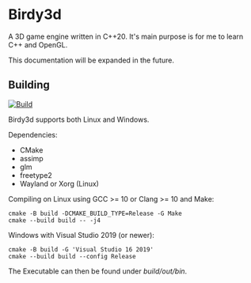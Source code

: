# Birdy3d
A 3D game engine written in C++20.
It's main purpose is for me to learn C++ and OpenGL.

This documentation will be expanded in the future.

## Building
[![Build](https://github.com/Birdy2014/Birdy3d/actions/workflows/build.yml/badge.svg)](https://github.com/Birdy2014/Birdy3d/actions/workflows/build.yml)

Birdy3d supports both Linux and Windows.

Dependencies:
- CMake
- assimp
- glm
- freetype2
- Wayland or Xorg (Linux)

Compiling on Linux using GCC >= 10 or Clang >= 10 and Make:

```
cmake -B build -DCMAKE_BUILD_TYPE=Release -G Make
cmake --build build -- -j4
```

Windows with Visual Studio 2019 (or newer):

```
cmake -B build -G 'Visual Studio 16 2019'
cmake --build build --config Release
```

The Executable can then be found under *build/out/bin*.
